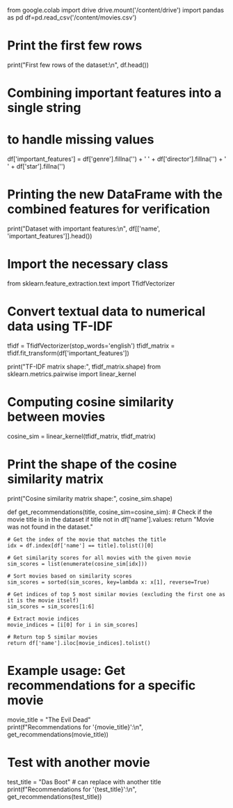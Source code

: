 from google.colab import drive
drive.mount('/content/drive')
import pandas as pd
df=pd.read_csv('/content/movies.csv')
# Print the first few rows 
print("First few rows of the dataset:\n", df.head())
# Combining important features into a single string
#  to handle missing values
df['important_features'] = df['genre'].fillna('') + ' ' + df['director'].fillna('') + ' ' + df['star'].fillna('')
# Printing the new DataFrame with the combined features for verification
print("Dataset with important features:\n", df[['name', 'important_features']].head())
# Import the necessary class
from sklearn.feature_extraction.text import TfidfVectorizer

# Convert textual data to numerical data using TF-IDF
tfidf = TfidfVectorizer(stop_words='english')
tfidf_matrix = tfidf.fit_transform(df['important_features'])

print("TF-IDF matrix shape:", tfidf_matrix.shape)
from sklearn.metrics.pairwise import linear_kernel
# Computing cosine similarity between movies
cosine_sim = linear_kernel(tfidf_matrix, tfidf_matrix)

# Print the shape of the cosine similarity matrix
print("Cosine similarity matrix shape:", cosine_sim.shape)

def get_recommendations(title, cosine_sim=cosine_sim):
    # Check if the movie title is in the dataset
    if title not in df['name'].values:
        return "Movie was not found in the dataset."
    
    # Get the index of the movie that matches the title
    idx = df.index[df['name'] == title].tolist()[0] 

    # Get similarity scores for all movies with the given movie
    sim_scores = list(enumerate(cosine_sim[idx]))

    # Sort movies based on similarity scores
    sim_scores = sorted(sim_scores, key=lambda x: x[1], reverse=True)

    # Get indices of top 5 most similar movies (excluding the first one as it is the movie itself)
    sim_scores = sim_scores[1:6]

    # Extract movie indices
    movie_indices = [i[0] for i in sim_scores]

    # Return top 5 similar movies
    return df['name'].iloc[movie_indices].tolist()
  # Example usage: Get recommendations for a specific movie
movie_title = "The Evil Dead"  
print(f"Recommendations for '{movie_title}':\n", get_recommendations(movie_title))
# Test with another movie
test_title = "Das Boot"  # can replace with another title
print(f"Recommendations for '{test_title}':\n", get_recommendations(test_title))


